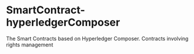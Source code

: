 # SmartContract-hyperledgerComposer
The Smart Contracts based on Hyperledger Composer. Contracts involving rights management
